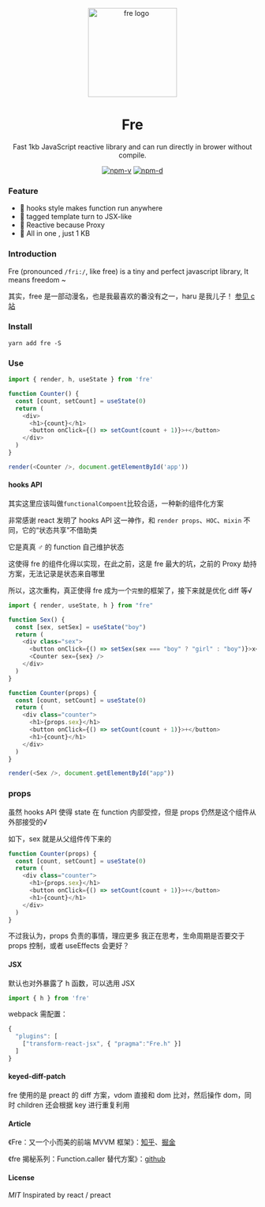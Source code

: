 <p align="center"><img src="http://wx2.sinaimg.cn/mw690/0060lm7Tly1ftpm5b3ihfj3096097aaj.jpg" alt="fre logo" width="180"></p>
<h1 align="center">Fre</h1>
<p align="center">Fast 1kb JavaScript reactive library and can run directly in brower without compile.</p>
<p align="center">
<a href="https://npmjs.com/package/fre"><img src="https://img.shields.io/npm/v/fre.svg?style=flat-square" alt="npm-v"></a>
<a href="https://npmjs.com/package/fre"><img src="https://img.shields.io/npm/dm/fre.svg?style=flat-square" alt="npm-d"></a>
</p>

### Feature

- :tada: hooks style makes function run anywhere
- :confetti_ball: tagged template turn to JSX-like
- :mega: Reactive because Proxy
- :telescope: All in one , just 1 KB

### Introduction

Fre (pronounced `/fri:/`, like free) is a tiny and perfect javascript library, It means freedom ~

其实，free 是一部动漫名，也是我最喜欢的番没有之一，haru 是我儿子！ [参见 c 站](https://www.clicli.top/search/free)

### Install

```shell
yarn add fre -S
```

### Use

```JavaScript
import { render, h, useState } from 'fre'

function Counter() {
  const [count, setCount] = useState(0)
  return (
    <div>
      <h1>{count}</h1>
      <button onClick={() => setCount(count + 1)}>+</button>
    </div>
  )
}

render(<Counter />, document.getElementById('app'))

```

#### hooks API

其实这里应该叫做`functionalCompoent`比较合适，一种新的组件化方案

非常感谢 react 发明了 hooks API 这一神作，和 `render props`、`HOC`、`mixin` 不同，它的“状态共享”不借助类

它是真真 ♂ 的 function 自己维护状态

这使得 fre 的组件化得以实现，在此之前，这是 fre 最大的坑，之前的 Proxy 劫持方案，无法记录是状态来自哪里

所以，这次重构，真正使得 fre 成为一个`完整`的框架了，接下来就是优化 diff 等√

```javaScript
import { render, useState, h } from "fre"

function Sex() {
  const [sex, setSex] = useState("boy")
  return (
    <div class="sex">
      <button onClick={() => setSex(sex === "boy" ? "girl" : "boy")}>x</button>
      <Counter sex={sex} />
    </div>
  )
}

function Counter(props) {
  const [count, setCount] = useState(0)
  return (
    <div class="counter">
      <h1>{props.sex}</h1>
      <button onClick={() => setCount(count + 1)}>+</button>
      <h1>{count}</h1>
    </div>
  )
}

render(<Sex />, document.getElementById("app"))
```

### props

虽然 hooks API 使得 state 在 function 内部受控，但是 props 仍然是这个组件从外部接受的√

如下，sex 就是从父组件传下来的

```javascript
function Counter(props) {
  const [count, setCount] = useState(0)
  return (
    <div class="counter">
      <h1>{props.sex}</h1>
      <button onClick={() => setCount(count + 1)}>+</button>
      <h1>{count}</h1>
    </div>
  )
}
```
不过我认为，props 负责的事情，理应更多
我正在思考，生命周期是否要交于 props 控制，或者 useEffects 会更好？

#### JSX

默认也对外暴露了 h 函数，可以选用 JSX

```JavaScript
import { h } from 'fre'
```

webpack 需配置：

```JavaScript
{
  "plugins": [
    ["transform-react-jsx", { "pragma":"Fre.h" }]
  ]
}
```

#### keyed-diff-patch

fre 使用的是 preact 的 diff 方案，vdom 直接和 dom 比对，然后操作 dom，同时 children 还会根据 key 进行重复利用

#### Article

《Fre：又一个小而美的前端 MVVM 框架》：[知乎](https://zhuanlan.zhihu.com/p/52510521)、[掘金](https://juejin.im/post/5c160f69e51d4529355b89c8)

《fre 揭秘系列：Function.caller 替代方案》：[github](https://github.com/frontend9/fe9-library/issues/188)

#### License

_MIT_ Inspirated by react / preact
